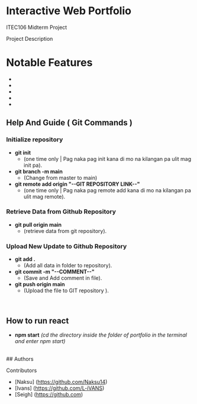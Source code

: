 # Interactive Web Portfolio 

ITEC106 Midterm Project

Project Description

# Notable Features

  *
  *
  *
  *
  *

## Help And Guide ( Git Commands )

### Initialize repository

* **git init**
    * (one time only | Pag naka pag init kana di mo na kilangan pa ulit mag init pa).
* **git branch -m main**
    * (Change from master to main)
* **git remote add origin "--GIT REPOSITORY LINK--"**
    * (one time only | Pag naka pag remote add kana di mo na kilangan pa ulit mag remote).
 
### Retrieve Data from Github Repository

* **git pull origin main**
    * (retrieve data from git repository).
      
### Upload New Update to Github Repository

* **git add .**
    * (Add all data in folder to repository).
* **git commit -m "--COMMENT--"**
    * (Save and Add comment in file).
* **git push origin main**
    * (Upload the file to GIT repository ).
<br/>

## How to run react

* **npm start**
    *(cd the directory inside the folder of portfolio in the terminal and enter npm start)*

<br/>
## Authors

Contributors
* [Naksu] (https://github.com/Naksu14)
* [Ivans] (https://github.com/L-iVANS)
* [Seigh] (https://github.com)
